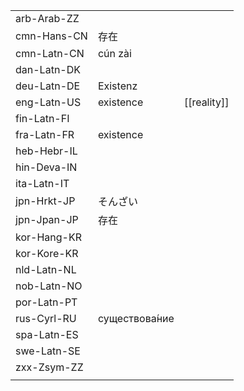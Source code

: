 | | | |
|-|-|-|
| arb-Arab-ZZ |  |  |
| cmn-Hans-CN | 存在 |  |
| cmn-Latn-CN | cún zài |  |
| dan-Latn-DK |  |  |
| deu-Latn-DE | Existenz |  |
| eng-Latn-US | existence | [[reality]] |
| fin-Latn-FI |  |  |
| fra-Latn-FR | existence |  |
| heb-Hebr-IL |  |  |
| hin-Deva-IN |  |  |
| ita-Latn-IT |  |  |
| jpn-Hrkt-JP | そんざい |  |
| jpn-Jpan-JP | 存在 |  |
| kor-Hang-KR |  |  |
| kor-Kore-KR |  |  |
| nld-Latn-NL |  |  |
| nob-Latn-NO |  |  |
| por-Latn-PT |  |  |
| rus-Cyrl-RU | существова́ние |  |
| spa-Latn-ES |  |  |
| swe-Latn-SE |  |  |
| zxx-Zsym-ZZ |  |  |
|  |  |  |
